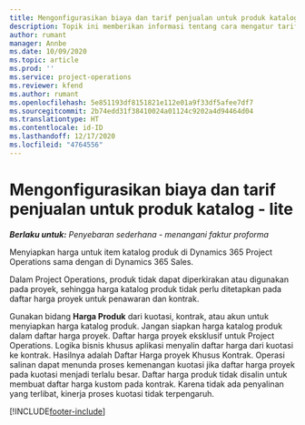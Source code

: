 ```yaml
---
title: Mengonfigurasikan biaya dan tarif penjualan untuk produk katalog - lite
description: Topik ini memberikan informasi tentang cara mengatur tarif biaya dan penjualan untuk item dalam katalog produk.
author: rumant
manager: Annbe
ms.date: 10/09/2020
ms.topic: article
ms.prod: ''
ms.service: project-operations
ms.reviewer: kfend
ms.author: rumant
ms.openlocfilehash: 5e851193df8151821e112e01a9f33df5afee7df7
ms.sourcegitcommit: 2b74edd31f38410024a01124c9202a4d94464d04
ms.translationtype: HT
ms.contentlocale: id-ID
ms.lasthandoff: 12/17/2020
ms.locfileid: "4764556"
---
```

# <a name="set-up-cost-and-sales-rates-for-catalog-products---lite"></a>Mengonfigurasikan biaya dan tarif penjualan untuk produk katalog - lite

_**Berlaku untuk:** Penyebaran sederhana - menangani faktur proforma_


Menyiapkan harga untuk item katalog produk di Dynamics 365 Project Operations sama dengan di Dynamics 365 Sales.

Dalam Project Operations, produk tidak dapat diperkirakan atau digunakan pada proyek, sehingga harga katalog produk tidak perlu ditetapkan pada daftar harga proyek untuk penawaran dan kontrak.

Gunakan bidang **Harga Produk** dari kuotasi, kontrak, atau akun untuk menyiapkan harga katalog produk. Jangan siapkan harga katalog produk dalam daftar harga proyek. Daftar harga proyek eksklusif untuk Project Operations. Logika bisnis khusus aplikasi menyalin daftar harga dari kuotasi ke kontrak. Hasilnya adalah Daftar Harga proyek Khusus Kontrak. Operasi salinan dapat menunda proses kemenangan kuotasi jika daftar harga proyek pada kuotasi menjadi terlalu besar. Daftar harga produk tidak disalin untuk membuat daftar harga kustom pada kontrak. Karena tidak ada penyalinan yang terlibat, kinerja proses kuotasi tidak terpengaruh.


[!INCLUDE[footer-include](../../includes/footer-banner.md)]
